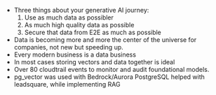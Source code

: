 - Three things about your generative AI journey:
  1. Use as much data as possibler
  2. As much high quality data as possible
  3. Secure that data from E2E as much as possible
- Data is becoming more and more the center of the universe for companies, not new but speeding up.
- Every modern business is a data business
- In most cases storing vectors and data together is ideal
- Over 80 cloudtrail events to monitor and audit foundational models.
- pg_vector was used with Bedrock/Aurora PostgreSQL helped with leadsquare, while implementing RAG
